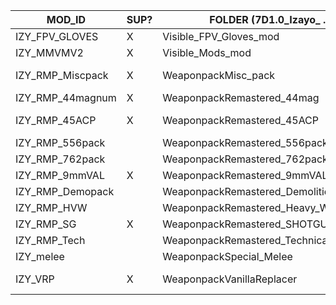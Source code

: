 | MOD_ID         | SUP? | FOLDER (7D1.0_Izayo_ ...)     | DESCRIPTION             |
|-----------------|-----|-------------------------------|-------------------------|
| IZY_FPV_GLOVES    | X | Visible_FPV_Gloves_mod        | makes gloves visible in first-person view |
| IZY_MMVMV2        | X | Visible_Mods_mod              | buffs,kick,Notready_ICON,IZYadvancegunrepairkit |
| IZY_RMP_Miscpack  | X | WeaponpackMisc_pack           | Muskets, "Light" crossbow bolts, IZYgunT4BowVanhelsingAutomaticCrossbowVH |
| IZY_RMP_44magnum  | X | WeaponpackRemastered_44mag    | Magnums |
| IZY_RMP_45ACP     | X | WeaponpackRemastered_45ACP    | 45 ammo, handguns, smgs, rifles.  handgun/smg use 9mm tags/perks |
| IZY_RMP_556pack   |   | WeaponpackRemastered_556pack  | |
| IZY_RMP_762pack   |   | WeaponpackRemastered_762pack  | |
| IZY_RMP_9mmVAL    | X | WeaponpackRemastered_9mmVAL   | Handguns,SMGs |
| IZY_RMP_Demopack  |   | WeaponpackRemastered_DemolitionPack   | |
| IZY_RMP_HVW       |   | WeaponpackRemastered_Heavy_WeaponPack | |
| IZY_RMP_SG        | X | WeaponpackRemastered_SHOTGUNpackVAL   | Shotguns |
| IZY_RMP_Tech      |   | WeaponpackRemastered_Technicalpack    | |
| IZY_melee         |   | WeaponpackSpecial_Melee       | |
| IZY_VRP           | X | WeaponpackVanillaReplacer     | replaces T1-T3 shotguns, ARs, rifles, handgun/smgs |